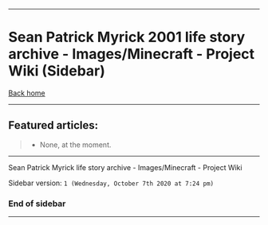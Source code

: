 
***

# Sean Patrick Myrick 2001 life story archive - Images/Minecraft - Project Wiki (Sidebar)

[Back home](https://github.com/seanpm2001/SeansLifeArchive_Images_Minecraft/wiki/)

***

## Featured articles:

> * None, at the moment.

***

Sean Patrick Myrick life story archive - Images/Minecraft - Project Wiki

Sidebar version: `1 (Wednesday, October 7th 2020 at 7:24 pm)`

### End of sidebar

***

